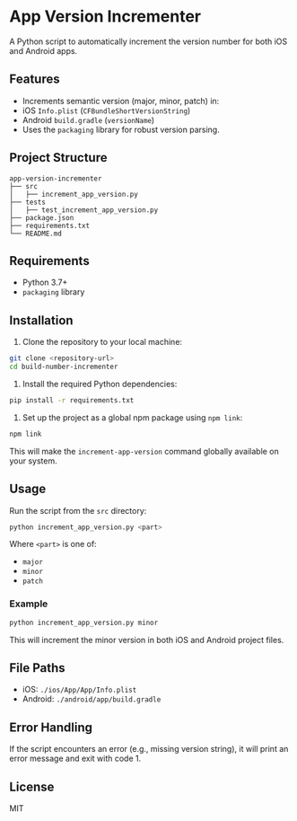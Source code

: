 # App Version Incrementer

 A Python script to automatically increment the version number for both iOS and Android apps.

## Features

- Increments semantic version (major, minor, patch) in:
- iOS `Info.plist` (`CFBundleShortVersionString`)
- Android `build.gradle` (`versionName`)
- Uses the `packaging` library for robust version parsing.

## Project Structure

```text
app-version-incrementer
├── src
│   ├── increment_app_version.py
├── tests
│   ├── test_increment_app_version.py
├── package.json
├── requirements.txt
└── README.md
```

## Requirements

- Python 3.7+
- `packaging` library

## Installation

1. Clone the repository to your local machine:

```bash
git clone <repository-url>
cd build-number-incrementer
```

1. Install the required Python dependencies:

```bash
pip install -r requirements.txt
```

1. Set up the project as a global npm package using `npm link`:

```bash
npm link
```

This will make the `increment-app-version` command globally available on your system.

## Usage

Run the script from the `src` directory:

```bash
python increment_app_version.py <part>
```

Where `<part>` is one of:

- `major`
- `minor`
- `patch`

### Example

```bash
python increment_app_version.py minor
```

This will increment the minor version in both iOS and Android project files.

## File Paths

- iOS: `./ios/App/App/Info.plist`
- Android: `./android/app/build.gradle`

## Error Handling

If the script encounters an error (e.g., missing version string), it will print an error message and exit with code 1.

## License

MIT
